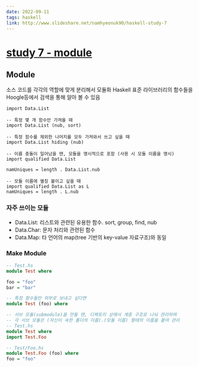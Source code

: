 ```yaml
---
date: 2022-09-11
tags: haskell
link: http://www.slideshare.net/namhyeonuk90/haskell-study-7
---
```


# [study 7 - module](http://www.slideshare.net/namhyeonuk90/haskell-study-7)

## Module

소스 코드를 각각의 역할에 맞게 분리해서 모듈화
Haskell 표준 라이브러리의 함수들을 Hoogle등에서 검색을 통해 알아 볼 수 있음

```
import Data.List

-- 특정 몇 개 함수만 가져올 때
import Data.List (nub, sort)

-- 특정 함수를 제외한 나머지를 모두 가져와서 쓰고 싶을 때
import Data.List hiding (nub)

-- 이름 충돌이 일어났을 땐, 모듈을 명시적으로 포함 (사용 시 모듈 이름을 명시)
import qualified Data.List

namUniques = length . Data.List.nub

-- 모듈 이름에 별칭 붙이고 싶을 때
import qualified Data.List as L
namUniques = length . L.nub
```

### 자주 쓰이는 모듈

- Data.List: 리스트와 관련된 유용한 함수. sort, group, find, nub
- Data.Char: 문자 처리와 관련된 함수
- Data.Map: 타 언어의 map(tree 기반의 key-value 자료구조)와 동일

### Make Module

```haskell
-- Test.hs
module Test where

foo = "foo"
bar = "bar"

-- 특정 함수들만 외부로 보내고 싶다면
module Test (foo) where

-- 서브 모듈(submodule)을 만들 땐, 디렉토리 상에서 계층 구조로 나눠 관리하며
-- 각 서브 모듈은 (자신이 속한 폴더의 이름).(모듈 이름) 형태의 이름을 붙여 관리
-- Test.hs
module Test where
import Test.Foo

-- Test/Foo.hs
module Test.Foo (foo) where
foo = "foo"
```
